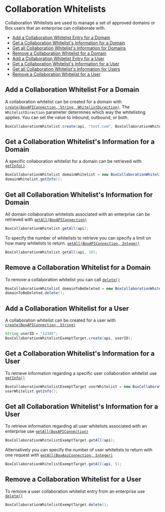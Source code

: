 Collaboration Whitelists
========================

Collaboration Whitelists are used to manage a set of approved domains or Box users that an enterprise
can collaborate with.

* [Add a Collaboration Whitelist Entry for a Domain](#add-a-collaboration-whitelist-for-a-domain)
* [Get a Collaboration Whitelist's Information for a Domain](#get-a-collaboration-whitelists-information-for--a-domain)
* [Get all Collaboration Whitelist's Information for Domains](#get-all-collaboration-whitelists-information-for-a-domain)
* [Remove a Collaboration Whitelist for a Domain](#remove-a-collaboration-whitelist-for-a-domain)
* [Add a Collaboration Whitelist Entry for a User](#add-a-collaboration-whitelist-for-a-user)
* [Get a Collaboration Whitelist's Information for a User](#get-a-collaboration-whitelists-information-for-a-user)
* [Get all Collaboration Whitelist's Information for Users](#get-all-collaboration-whitelists-information-for-users)
* [Remove a Collaboration Whitelist for a User](#remove-a-collaboration-whitelist-for-a-user)

Add a Collaboration Whitelist For a Domain
------------------------------------------

A collaboration whitelist can be created for a domain with
[`create(BoxAPIConnection, String, WhitelistDirection)`][whitelist1]. The `WhitelistDirection`
parameter determines which way the whitelisting applies. You can set the value to inbound, outbound, or both.

```java
BoxCollaborationWhitelist.create(api, "test.com", BoxCollaborationWhitelist.WhitelistDirection.BOTH);
```

[whitelist1]: http://opensource.box.com/box-java-sdk/javadoc/com/box/sdk/BoxCollaborationWhitelist.html#create-com.box.sdk.BoxAPIConnection-java.lang.String-com.box.sdk.BoxCollaborationWhitelist.WhitelistDirection-

Get a Collaboration Whitelist's Information for a Domain
--------------------------------------------------------

A specific collaboration whitelist for a domain can be retrieved with
[`getInfo()`][getWhitelistInfo]

```java
BoxCollaborationWhitelist domainWhitelist = new BoxCollaborationWhitelist(api, "id");
domainWhitelist.getInfo();
```

[getWhitelistInfo]: http://opensource.box.com/box-java-sdk/javadoc/com/box/sdk/BoxCollaborationWhitelist.html#getInfo--

Get all Collaboration Whitelist's Information for Domain
--------------------------------------------------------

All domain collaboration whitelists associated with an enterprise can be retrieved with
[`getAll(BoxAPIConnection)`][getAllWhitelists1]

```java
BoxCollaborationWhitelist.getAll(api);
```

To specify the number of whitelists to retrieve you can specify a limit on how many whitelists to return.
[`getAll(BoxAPIConnection, Integer)`][getAllWhitelists2]

```java
BoxCollaborationWhitelist.getAll(api, 10);
```

[getAllWhitelists1]: http://opensource.box.com/box-java-sdk/javadoc/com/box/sdk/BoxCollaborationWhitelist.html#getAll-com.box.sdk.BoxAPIConnection-java.lang.String...-
[getAllWhitelists2]: http://opensource.box.com/box-java-sdk/javadoc/com/box/sdk/BoxCollaborationWhitelist.html#getAll-com.box.sdk.BoxAPIConnection-int-java.lang.String...-

Remove a Collaboration Whitelist for a Domain
---------------------------------------------

To remove a collaboration whitelist you can call
[`delete()`][deleteWhitelist]

```java
BoxCollaborationWhitelist domainToBeDeleted = new BoxCollaborationWhitelist(api, "whitelist-id");
domainToBeDeleted.delete();
```

[deleteWhitelist]: http://opensource.box.com/box-java-sdk/javadoc/com/sdk/BoxCollaborationWhitelist.html#delete--

Add a Collaboration Whitelist for a User
----------------------------------------

A collaboration whitelist can be created for a user with
[`create(BoxAPIConnection, String)`][createExempt]

```java
String userID = "12345";
BoxCollaborationWhitelistExemptTarget.create(api, userID);
```

[createExempt]: http://opensource.box.com/box-java-sdk/javadoc/com/box/sdk/BoxCollaborationWhitelistExemptTarget.html#create-com.box.sdk.BoxAPIConnection-java.lang.String-

Get a Collaboration Whitelist's Information for a User
------------------------------------------------------

To retrieve information regarding a specific user collaboration whitelist use
[`getInfo()`][getInfoExempt]

```java
BoxCollaborationWhitelistExemptTarget userWhitelist = new BoxCollaborationWhitelistExemptTarget(api, "whitelistID");
userWhitelist.getInfo();
```

[getInfoExempt]: http://opensource.box.com/box-java-sdk/javadoc/com/box/sdk/BoxCollaborationWhitelistExemptTarget.html#getInfo--

Get all Collaboration Whitelist's Information for a User
--------------------------------------------------------

To retrieve information regarding all user whitelists associated with an enterprise use
[`getAll(BoxAPIConnection)`][getAllExempt1]

```java
BoxCollaborationWhitelistExemptTarget.getAll(api);
```

Alternatively you can specify the number of user whitelists to return with one request with
[`getAll(BoxApiConnection, Integer)`][getAllExempt2]

```java
BoxCollaborationWhitelistExemptTarget.getAll(api, 5);
```

[getAllExempt1]: http://opensource.box.com/box-java-sdk/javadoc/com/box/sdk/BoxCollaborationWhitelistExemptTarget.html#getAll-com.box.sdk.BoxAPIConnection-java.lang.String...-
[getAllExempt2]: http://opensource.box.com/box-java-sdk/javadoc/com/box/sdk/BoxCollaborationWhitelistExemptTarget.html#getAll-com.box.sdk.BoxAPIConnection-int-java.lang.String...-

Remove a Collaboration Whitelist for a User
-------------------------------------------

To remove a user collaboration whitelist entry from an enterprise use
[`delete()`][deleteExempt]

```java
BoxCollaborationWhitelistExemptTarget.delete();
```

[deleteExempt]: http://opensource.box.com/box-java-sdk/javadoc/com/sdk/BoxCollaborationWhitelistExemptTarget.html#delete--